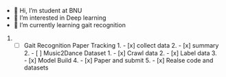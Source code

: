 - 👋 Hi, I’m student at BNU
- 👀 I’m interested in Deep learning
- 🌱 I’m currently learning gait recognition


1. - [ ] Gait Recognition Paper Tracking  1. - [x] collect data  2. - [x] summary  2. - [ ] Music2Dance Dataset   1. - [x] Crawl data   2. - [x] Label data 3. - [x] Model Build 4. - [x] Paper and submit 5. - [x] Realse code and datasets  
<!---
aleeyangfu/aleeyangfu is a ✨ special ✨ repository because its `README.md` (this file) appears on your GitHub profile.
You can click the Preview link to take a look at your changes.
--->
